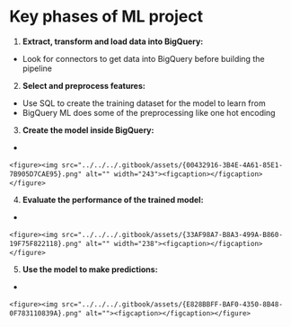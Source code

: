 # Key phases of ML project

1. **Extract, transform and load data into BigQuery:**

* Look for connectors to get data into BigQuery before building the pipeline

2. **Select and preprocess features:**

* Use SQL to create the training dataset for the model to learn from
* BigQuery ML does some of the preprocessing like one hot encoding&#x20;

3. **Create the model inside BigQuery:**

*

    <figure><img src="../../../.gitbook/assets/{00432916-3B4E-4A61-85E1-7B905D7CAE95}.png" alt="" width="243"><figcaption></figcaption></figure>

4. **Evaluate the performance of the trained model:**

*

    <figure><img src="../../../.gitbook/assets/{33AF98A7-B8A3-499A-B860-19F75F822118}.png" alt="" width="238"><figcaption></figcaption></figure>

5. **Use the model to make predictions:**

*

    <figure><img src="../../../.gitbook/assets/{E828BBFF-BAF0-4350-8B48-0F783110839A}.png" alt=""><figcaption></figcaption></figure>
